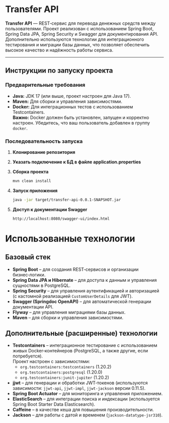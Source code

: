 # Transfer API

**Transfer API** — REST‑сервис для перевода денежных средств между пользователями. Проект реализован с использованием
Spring Boot, Spring Data JPA, Spring Security и Swagger для документирования API. Дополнительно используются технологии
для интеграционного тестирования и миграции базы данных, что позволяет обеспечить высокое качество и надёжность работы
сервиса.

---

## Инструкции по запуску проекта

### Предварительные требования

- **Java:** JDK 17 (или выше, проект настроен для Java 17).
- **Maven:** Для сборки и управления зависимостями.
- **Docker:** Для интеграционных тестов с использованием Testcontainers.  
  **Важно:** Docker должен быть установлен, запущен и корректно настроен. Убедитесь, что ваш пользователь добавлен в
  группу `docker`.

### Последовательность запуска

1. **Клонирование репозитория**
2. **Указать подключение к БД в файле application.properties**
3. **Сборка проекта**
    
   ```bash
   mvn clean install


4.  **Запуск приложения**

    ```bash
    java -jar target/transfer-api-0.0.1-SNAPSHOT.jar

5.  **Доступ к документации Swagger**
    ```
    http://localhost:8080/swagger-ui/index.html

# Использованные технологии

## Базовый стек

- **Spring Boot** – для создания REST‑сервисов и организации бизнес‑логики.
- **Spring Data JPA и Hibernate** – для доступа к данным и управления сущностями в PostgreSQL.
- **Spring Security** – для управления аутентификацией и авторизацией (с кастомной реализацией `CustomUserDetails` для JWT).
- **Swagger (Springdoc OpenAPI)** – для автоматической генерации документации API.
- **Flyway** – для управления миграциями базы данных.
- **Maven** – для сборки и управления зависимостями.

## Дополнительные (расширенные) технологии

- **Testcontainers** – интеграционное тестирование с использованием живых Docker‑контейнеров (PostgreSQL, а также другие, если потребуется).  
  Проект настроен с зависимостями:
    - `org.testcontainers:testcontainers` (1.20.2)
    - `org.testcontainers:postgresql` (1.20.0)
    - `org.testcontainers:junit-jupiter` (1.20.2)
- **jjwt** – для генерации и обработки JWT‑токенов (используются зависимости: `jjwt-api`, `jjwt-impl`, `jjwt-jackson` версии 0.11.5).
- **Spring Boot Actuator** – для мониторинга и управления приложением.
- **ElasticSearch** – для интеграции поиска и индексации (используется Spring Boot Starter Data Elasticsearch).
- **Caffeine** – в качестве кеша для повышения производительности.
- **Jackson** – для работы с датой и временем (`jackson-datatype-jsr310`).
